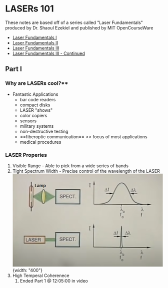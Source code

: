 # LASERs 101

These notes are based off of a series called "Laser Fundamentals" produced by Dr. Shaoul Ezekiel and published by MIT OpenCourseWare

* [Laser Fundamentals I](https://www.youtube.com/watch?v=saVE7pMhaxk&list=PLX22u5cw7gIWC1djhphKPBabbReVpTpxU&index=20)
* [Laser Fundamentals II](https://www.youtube.com/watch?v=urbZ8CTceu0)
* [Laser Fundamentals III](https://www.youtube.com/watch?v=_qixt0NLc9I)
* [Laser Fundamentals III - Continued](https://www.youtube.com/watch?v=slNPMzQ4Nhw)

## Part I
### Why are LASERs cool?**

* Fantastic Applications
    - bar code readers
    - compact disks
    - LASER "shows"
    - color copiers
    - sensors
    - military systems
    - non-destructive testing
    - ==fiberoptic communication== << focus of most applications
    - medical procedures

### LASER Properies
1. Visible Range - Able to pick from a wide series of bands
2. Tight Spectrum Width - Precise control of the wavelength of the LASER
   ![](images/LASERs/LASER-WavelengthRangeComparison.PNG){width: "400"}
3. High Temperal Coherenece
      1. Ended Part 1 @ 12:05:00 in video